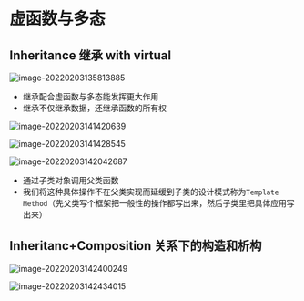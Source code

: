 # 虚函数与多态

## Inheritance 继承 with virtual

![image-20220203135813885](https://s2.loli.net/2022/02/03/MQFty4qRK6f1JW7.png)

* 继承配合虚函数与多态能发挥更大作用
* 继承不仅继承数据，还继承函数的所有权

![image-20220203141420639](https://s2.loli.net/2022/02/03/rcBQPwYDXTH7lhy.png)

![image-20220203141428545](https://s2.loli.net/2022/02/03/IY8gfM7lAUiePhv.png)

![image-20220203142042687](https://s2.loli.net/2022/02/03/YSRPyuarAU5Ng72.png)

* 通过子类对象调用父类函数
* 我们将这种具体操作不在父类实现而延缓到子类的设计模式称为`Template Method`（先父类写个框架把一般性的操作都写出来，然后子类里把具体应用写出来）

## Inheritanc+Composition 关系下的构造和析构

![image-20220203142400249](https://s2.loli.net/2022/02/03/sa5FZJgLDOoBiPz.png)

![image-20220203142434015](https://s2.loli.net/2022/02/03/nu5o4XBa8KAGHEW.png)
